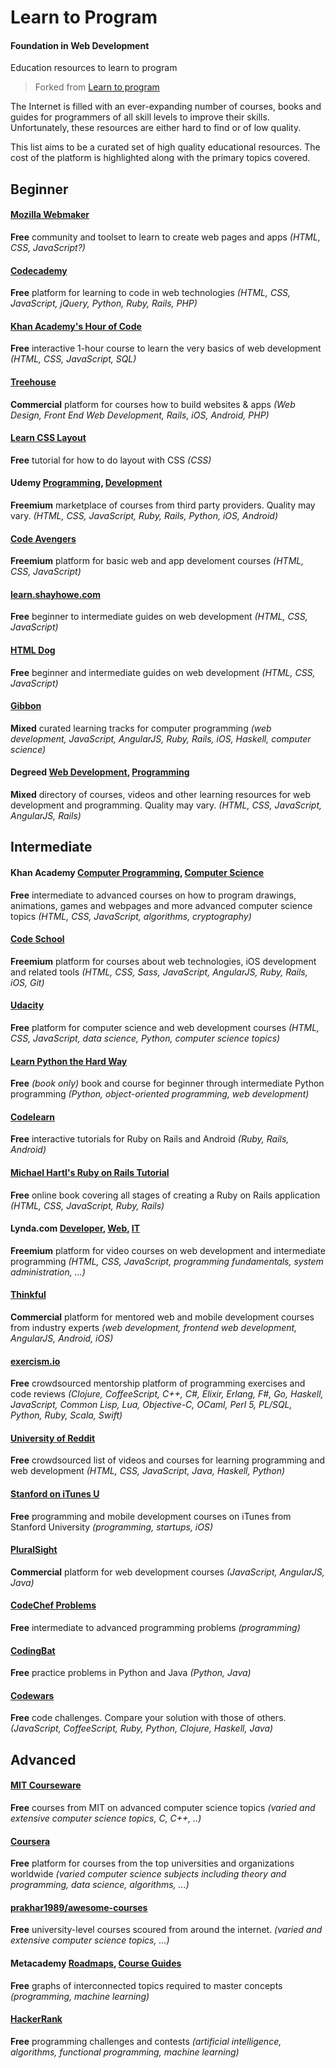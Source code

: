 # Learn to Program
#### Foundation in Web Development
Education resources to learn to program

> Forked from [Learn to program](https://github.com/karlhorky/learn-to-program)

The Internet is filled with an ever-expanding number of courses, books and guides for programmers of all skill levels to improve their skills. Unfortunately, these resources are either hard to find or of low quality.

This list aims to be a curated set of high quality educational resources. The cost of the platform is highlighted along with the primary topics covered.

## Beginner

#### [Mozilla Webmaker](https://webmaker.org/)
**Free** community and toolset to learn to create web pages and apps
*(HTML, CSS, JavaScript?)*

#### [Codecademy](http://www.codecademy.com/)
**Free** platform for learning to code in web technologies
*(HTML, CSS, JavaScript, jQuery, Python, Ruby, Rails, PHP)*

#### [Khan Academy's Hour of Code](https://www.khanacademy.org/hourofcode)
**Free** interactive 1-hour course to learn the very basics of web development
*(HTML, CSS, JavaScript, SQL)*

#### [Treehouse](https://teamtreehouse.com/subscribe/plans?cid=1178&discount_code=REDDITLEARN100)
**Commercial** platform for courses how to build websites & apps
*(Web Design, Front End Web Development, Rails, iOS, Android, PHP)*

#### [Learn CSS Layout](http://learnlayout.com/)
**Free** tutorial for how to do layout with CSS
*(CSS)*

#### Udemy [Programming](https://www.udemy.com/courses/search/?q=programming), [Development](https://www.udemy.com/courses/Development/)
**Freemium** marketplace of courses from third party providers. Quality may vary.
*(HTML, CSS, JavaScript, Ruby, Rails, Python, iOS, Android)*

#### [Code Avengers](http://www.codeavengers.com/)
**Freemium** platform for basic web and app develoment courses
*(HTML, CSS, JavaScript)*

#### [learn.shayhowe.com](http://learn.shayhowe.com/)
**Free** beginner to intermediate guides on web development
*(HTML, CSS, JavaScript)*

#### [HTML Dog](http://www.htmldog.com/)
**Free** beginner and intermediate guides on web development
*(HTML, CSS, JavaScript)*

#### [Gibbon](https://gibbon.co/topics/programming)
**Mixed** curated learning tracks for computer programming
*(web development, JavaScript, AngularJS, Ruby, Rails, iOS, Haskell, computer science)*

#### Degreed [Web Development](https://degreed.com/learning/web%20development), [Programming](https://degreed.com/learning/programming)
**Mixed** directory of courses, videos and other learning resources for web development and programming. Quality may vary.
*(HTML, CSS, JavaScript, AngularJS, Rails)*


## Intermediate

#### Khan Academy [Computer Programming](https://www.khanacademy.org/computing/computer-programming), [Computer Science](https://www.khanacademy.org/computing/computer-science)
**Free** intermediate to advanced courses on how to program drawings, animations, games and webpages and more advanced computer science topics
*(HTML, CSS, JavaScript, algorithms, cryptography)*

#### [Code School](https://www.codeschool.com/)
**Freemium** platform for courses about web technologies, iOS development and related tools
*(HTML, CSS, Sass, JavaScript, AngularJS, Ruby, Rails, iOS, Git)*

#### [Udacity](https://www.udacity.com/)
**Free** platform for computer science and web development courses
*(HTML, CSS, JavaScript, data science, Python, computer science topics)*

#### [Learn Python the Hard Way](http://learnpythonthehardway.org/book/)
**Free** *(book only)* book and course for beginner through intermediate Python programming
*(Python, object-oriented programming, web development)*

#### [Codelearn](http://www.codelearn.org/)
**Free** interactive tutorials for Ruby on Rails and Android
*(Ruby, Rails, Android)*

#### [Michael Hartl's Ruby on Rails Tutorial](https://www.railstutorial.org/book)
**Free** online book covering all stages of creating a Ruby on Rails application
*(HTML, CSS, JavaScript, Ruby, Rails)*

#### Lynda.com [Developer](http://www.lynda.com/Developer-training-tutorials/50-0.html), [Web](http://www.lynda.com/Web-training-tutorials/88-0.html), [IT](http://www.lynda.com/IT-training-tutorials/2057-0.html)
**Freemium** platform for video courses on web development and intermediate programming
*(HTML, CSS, JavaScript, programming fundamentals, system administration, ...)*

#### [Thinkful](http://www.thinkful.com/)
**Commercial** platform for mentored web and mobile development courses from industry experts
*(web development, frontend web development, AngularJS, Android, iOS)*

#### [exercism.io](http://exercism.io/)
**Free** crowdsourced mentorship platform of programming exercises and code reviews
*(Clojure, CoffeeScript, C++, C#, Elixir, Erlang, F#, Go, Haskell, JavaScript, Common Lisp, Lua, Objective-C, OCaml, Perl 5, PL/SQL, Python, Ruby, Scala, Swift)*

#### [University of Reddit](http://ureddit.com/category/23442/computer-science)
**Free** crowdsourced list of videos and courses for learning programming and web development
*(HTML, CSS, JavaScript, Java, Haskell, Python)*

#### [Stanford on iTunes U](http://itunes.stanford.edu/)
**Free** programming and mobile development courses on iTunes from Stanford University
*(programming, startups, iOS)*

#### [PluralSight](http://www.pluralsight.com/tag/developer?pageSize=48&sort=popular)
**Commercial** platform for web development courses
*(JavaScript, AngularJS, Java)*

#### [CodeChef Problems](http://www.codechef.com/problems/easy/)
**Free** intermediate to advanced programming problems
*(programming)*

#### [CodingBat](http://codingbat.com/)
**Free** practice problems in Python and Java
*(Python, Java)*

#### [Codewars](http://www.codewars.com/)
**Free** code challenges. Compare your solution with those of others.
*(JavaScript, CoffeeScript, Ruby, Python, Clojure, Haskell, Java)*

## Advanced

#### [MIT Courseware](http://ocw.mit.edu/courses/find-by-topic/#cat=engineering&subcat=computerscience)
**Free** courses from MIT on advanced computer science topics
*(varied and extensive computer science topics, C, C++, ..)*

#### [Coursera](https://www.coursera.org/courses?categories=cs-ai,cs-programming,cs-systems,cs-theory,infotech)
**Free** platform for courses from the top universities and organizations worldwide
*(varied computer science subjects including theory and programming, data science, algorithms, ...)*

#### [prakhar1989/awesome-courses](https://github.com/prakhar1989/awesome-courses/blob/master/README.md)
**Free** university-level courses scoured from around the internet.
*(varied and extensive computer science topics, ...)*

#### Metacademy [Roadmaps](http://metacademy.org/roadmaps/), [Course Guides](http://metacademy.org/course_guides/)
**Free** graphs of interconnected topics required to master concepts
*(programming, machine learning)*

#### [HackerRank](https://www.hackerrank.com/)
**Free** programming challenges and contests
*(artificial intelligence, algorithms, functional programming, machine learning)*
